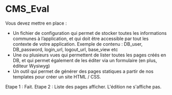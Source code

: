 # CMS_Eval
Vous devez mettre en place :
- Un fichier de configuration qui permet de stocker toutes les informations communes à l’application, et qui doit être accessible par tout les contexte de votre application.
       Exemple de contenu : DB_user, DB_password, login_url, logout_url, base_view etc
- Une ou plusieurs vues qui permettent de lister toutes les pages créés en DB, et qui permet également de les éditer via un formulaire (en plus, éditeur Wysiwyg)
- Un outil qui permet de générer des pages statiques a partir de nos templates pour créer un site HTML / CSS.

Etape 1 : Fait.
Etape 2 : Liste des pages afficher. L'édition ne s'affiche pas.
